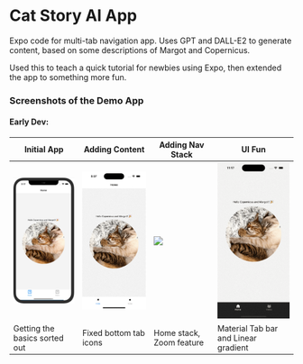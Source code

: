 # Cat Story AI App

Expo code for multi-tab navigation app. Uses GPT and DALL-E2 to generate content, based on some descriptions of Margot and Copernicus.

Used this to teach a quick tutorial for newbies using Expo, then extended the app to something more fun.

### Screenshots of the Demo App

#### Early Dev:
| Initial App  | Adding Content | Adding Nav Stack |  UI Fun |
| ------------- | ------------- | ------------- |  ------------- |
| <img src="./devnotes/screenshot.png" width="200">  | <img src="./devnotes/Animation 1.gif" width="200">  | <img src="./devnotes/Animation 2.gif" width="200"> | <img src="./devnotes/Animation 3.gif" width="200">
| Getting the basics sorted out  | Fixed bottom tab icons  | Home stack, Zoom feature | Material Tab bar and Linear gradient |
